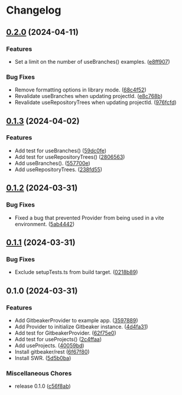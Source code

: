 # Changelog

## [0.2.0](https://github.com/ryohidaka/gitbeaker-hooks/compare/v0.1.3...v0.2.0) (2024-04-11)


### Features

* Set a limit on the number of useBranches() examples. ([e8ff907](https://github.com/ryohidaka/gitbeaker-hooks/commit/e8ff907a75a2e5d3d0eab99f389a820aaa837b74))


### Bug Fixes

* Remove formatting options in library mode. ([68c4f52](https://github.com/ryohidaka/gitbeaker-hooks/commit/68c4f5201b05283d76e5c24b3920b8a9032f960d))
* Revalidate useBranches when updating projectId. ([e8c768b](https://github.com/ryohidaka/gitbeaker-hooks/commit/e8c768b49106d83029624b00ef572e3ae3664123))
* Revalidate useRepositoryTrees when updating projectId. ([976fcfd](https://github.com/ryohidaka/gitbeaker-hooks/commit/976fcfdd5829e9758614861256dc78558d668d15))

## [0.1.3](https://github.com/ryohidaka/gitbeaker-hooks/compare/v0.1.2...v0.1.3) (2024-04-02)


### Features

* Add test for useBranches() ([59dc0fe](https://github.com/ryohidaka/gitbeaker-hooks/commit/59dc0fe0569d8e5c4c0c5125a89b622d34e0e27a))
* Add test for useRepositoryTrees() ([2806563](https://github.com/ryohidaka/gitbeaker-hooks/commit/2806563039d2e58b0b2b29d105b79a6cebfa3653))
* Add useBranches(). ([557700e](https://github.com/ryohidaka/gitbeaker-hooks/commit/557700ee1da1ed93e2c21b216454c2f56430c7e4))
* Add useRepositoryTrees. ([238fd55](https://github.com/ryohidaka/gitbeaker-hooks/commit/238fd55fa04324cf403d85dd7d0119b1404079b3))

## [0.1.2](https://github.com/ryohidaka/gitbeaker-hooks/compare/v0.1.1...v0.1.2) (2024-03-31)


### Bug Fixes

* Fixed a bug that prevented Provider from being used in a vite environment. ([5ab4442](https://github.com/ryohidaka/gitbeaker-hooks/commit/5ab4442b980491818367a7947af48939a5db5498))

## [0.1.1](https://github.com/ryohidaka/gitbeaker-hooks/compare/v0.1.0...v0.1.1) (2024-03-31)


### Bug Fixes

* Exclude setupTests.ts from build target. ([0218b89](https://github.com/ryohidaka/gitbeaker-hooks/commit/0218b89ecd5f5459a9fdbb7f955d9b7178531641))

## 0.1.0 (2024-03-31)


### Features

* Add GitbeakerProvider to example app. ([3597889](https://github.com/ryohidaka/gitbeaker-hooks/commit/3597889371b64f452d4ecb90ea0c8ca9be4cd09a))
* Add Provider to initialize Gitbeaker instance. ([4d4fa31](https://github.com/ryohidaka/gitbeaker-hooks/commit/4d4fa31cc002f43aaf09434d03762a52fc1db9a3))
* Add test for GitbeakerProvider. ([62f75e0](https://github.com/ryohidaka/gitbeaker-hooks/commit/62f75e0a179ec58197c491942cf022195a739b27))
* Add test for useProjects() ([2c4ffaa](https://github.com/ryohidaka/gitbeaker-hooks/commit/2c4ffaa78ab5d00aa514e76fa952046d1381e3c3))
* Add useProjects. ([40059bd](https://github.com/ryohidaka/gitbeaker-hooks/commit/40059bd81b7cdfe04c42afd610423cf55826cf83))
* Install gitbeaker/rest ([6f67f80](https://github.com/ryohidaka/gitbeaker-hooks/commit/6f67f8083dc58b8cb0cc9f308641c7594778c2df))
* Install SWR. ([5d5b0ba](https://github.com/ryohidaka/gitbeaker-hooks/commit/5d5b0ba3ac398233d8120c6acd8053c0992e8e16))


### Miscellaneous Chores

* release 0.1.0 ([c56f8ab](https://github.com/ryohidaka/gitbeaker-hooks/commit/c56f8ab86978c3586ff376345e85974b3a4e983d))
